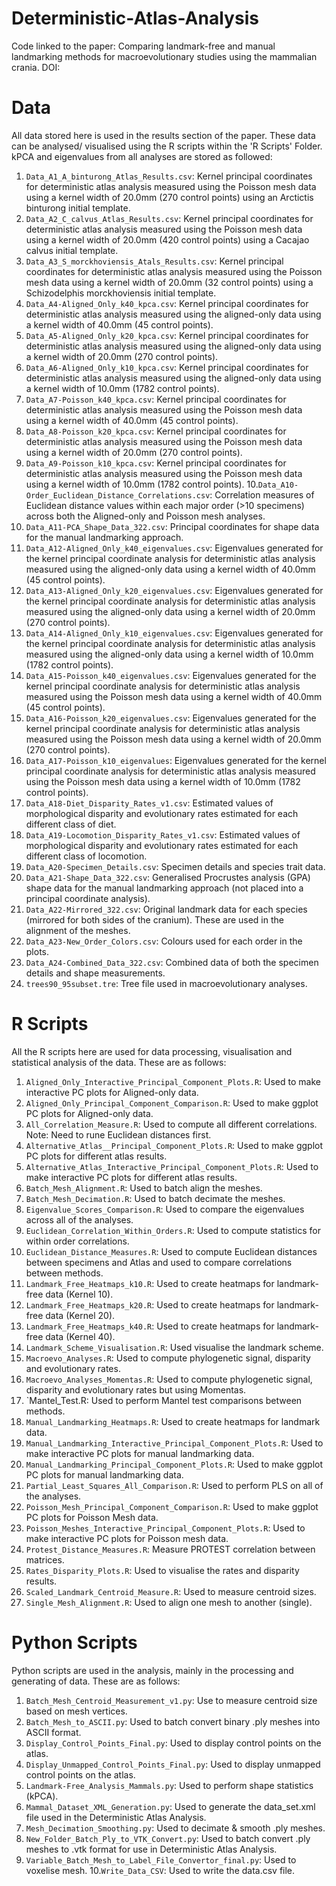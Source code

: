 # Deterministic-Atlas-Analysis

Code linked to the paper: Comparing landmark-free and manual landmarking methods for macroevolutionary studies using the mammalian crania. DOI: 

# Data 
All data stored here is used in the results section of the paper. These data can be analysed/ visualised using the R scripts within the 'R Scripts' Folder. kPCA and eigenvalues from all analyses are stored as followed:

1. `Data_A1_A_binturong_Atlas_Results.csv`: Kernel principal coordinates for deterministic atlas analysis measured using the Poisson mesh data using a kernel width of 20.0mm (270 control points) using an Arctictis binturong initial template.
2. `Data_A2_C_calvus_Atlas_Results.csv`: Kernel principal coordinates for deterministic atlas analysis measured using the Poisson mesh data using a kernel width of 20.0mm (420 control points) using a Cacajao calvus initial template.
3. `Data_A3_S_morckhoviensis_Atals_Results.csv`: Kernel principal coordinates for deterministic atlas analysis measured using the Poisson mesh data using a kernel width of 20.0mm (32 control points) using a Schizodelphis morckhoviensis initial template.
4. `Data_A4-Aligned_Only_k40_kpca.csv`: Kernel principal coordinates for deterministic atlas analysis measured using the aligned-only data using a kernel width of 40.0mm (45 control points).
5. `Data_A5-Aligned_Only_k20_kpca.csv`: Kernel principal coordinates for deterministic atlas analysis measured using the aligned-only data using a kernel width of 20.0mm (270 control points).
6. `Data_A6-Aligned_Only_k10_kpca.csv`: Kernel principal coordinates for deterministic atlas analysis measured using the aligned-only data using a kernel width of 10.0mm (1782 control points).
7. `Data_A7-Poisson_k40_kpca.csv`: Kernel principal coordinates for deterministic atlas analysis measured using the Poisson mesh data using a kernel width of 40.0mm (45 control points).
8. `Data_A8-Poisson_k20_kpca.csv`: Kernel principal coordinates for deterministic atlas analysis measured using the Poisson mesh data using a kernel width of 20.0mm (270 control points).
9. `Data_A9-Poisson_k10_kpca.csv`: Kernel principal coordinates for deterministic atlas analysis measured using the Poisson mesh data using a kernel width of 10.0mm (1782 control points).
10.`Data_A10-Order_Euclidean_Distance_Correlations.csv`: Correlation measures of Euclidean distance values within each major order (>10 specimens) across both the Aligned-only and Poisson mesh analyses.
11. `Data_A11-PCA_Shape_Data_322.csv`: Principal coordinates for shape data for the manual landmarking approach.
12. `Data_A12-Aligned_Only_k40_eigenvalues.csv`: Eigenvalues generated for the kernel principal coordinate analysis for deterministic atlas analysis measured using the aligned-only data using a kernel width of 40.0mm (45 control points).
13. `Data_A13-Aligned_Only_k20_eigenvalues.csv`: Eigenvalues generated for the kernel principal coordinate analysis for deterministic atlas analysis measured using the aligned-only data using a kernel width of 20.0mm (270 control points).
14. `Data_A14-Aligned_Only_k10_eigenvalues.csv`: Eigenvalues generated for the kernel principal coordinate analysis for deterministic atlas analysis measured using the aligned-only data using a kernel width of 10.0mm (1782 control points).
15. `Data_A15-Poisson_k40_eigenvalues.csv`: Eigenvalues generated for the kernel principal coordinate analysis for deterministic atlas analysis measured using the Poisson mesh data using a kernel width of 40.0mm (45 control points).
16. `Data_A16-Poisson_k20_eigenvalues.csv`: Eigenvalues generated for the kernel principal coordinate analysis for deterministic atlas analysis measured using the Poisson mesh data using a kernel width of 20.0mm (270 control points).
17. `Data_A17-Poisson_k10_eigenvalues`: Eigenvalues generated for the kernel principal coordinate analysis for deterministic atlas analysis measured using the Poisson mesh data using a kernel width of 10.0mm (1782 control points).
18. `Data_A18-Diet_Disparity_Rates_v1.csv`: Estimated values of morphological disparity and evolutionary rates estimated for each different class of diet.
19. `Data_A19-Locomotion_Disparity_Rates_v1.csv`: Estimated values of morphological disparity and evolutionary rates estimated for each different class of locomotion.
20. `Data_A20-Specimen_Details.csv`: Specimen details and species trait data.
21. `Data_A21-Shape_Data_322.csv`: Generalised Procrustes analysis (GPA) shape data for the manual landmarking approach (not placed into a principal coordinate analysis).
22. `Data_A22-Mirrored_322.csv`: Original landmark data for each species (mirrored for both sides of the cranium). These are used in the alignment of the meshes.
23. `Data_A23-New_Order_Colors.csv`: Colours used for each order in the plots.
24. `Data_A24-Combined_Data_322.csv`: Combined data of both the specimen details and shape measurements.
25. `trees90_95subset.tre`: Tree file used in macroevolutionary analyses. 

# R Scripts 
All the R scripts here are used for data processing, visualisation and statistical analysis of the data. These are as follows: 

1.  `Aligned_Only_Interactive_Principal_Component_Plots.R`: Used to make interactive PC plots for Aligned-only data. 
2.  `Aligned_Only_Principal_Component_Comparison.R`: Used to make ggplot PC plots for Aligned-only data.
3.  `All_Correlation_Measure.R`: Used to compute all different correlations. Note: Need to rune Euclidean distances first.
4.  `Alternative_Atlas__Principal_Component_Plots.R`: Used to make ggplot PC plots for different atlas results.
5.  `Alternative_Atlas_Interactive_Principal_Component_Plots.R`: Used to make interactive PC plots for different atlas results. 
6.  `Batch_Mesh_Alignment.R`: Used to batch align the meshes.
7.  `Batch_Mesh_Decimation.R`: Used to batch decimate the meshes.
8.  `Eigenvalue_Scores_Comparison.R`: Used to compare the eigenvalues across all of the analyses.
9.  `Euclidean_Correlation_Within_Orders.R`: Used to compute statistics for within order correlations.
10.  `Euclidean_Distance_Measures.R`: Used to compute Euclidean distances between specimens and Atlas and used to compare correlations between methods. 
11.  `Landmark_Free_Heatmaps_k10.R`: Used to create heatmaps for landmark-free data (Kernel 10).
12.  `Landmark_Free_Heatmaps_k20.R`: Used to create heatmaps for landmark-free data (Kernel 20).
13.  `Landmark_Free_Heatmaps_k40.R`: Used to create heatmaps for landmark-free data (Kernel 40).
14.  `Landmark_Scheme_Visualisation.R`: Used visualise the landmark scheme.
15.  `Macroevo_Analyses.R`: Used to compute phylogenetic signal, disparity and evolutionary rates.
16.  `Macroevo_Analyses_Momentas.R`: Used to compute phylogenetic signal, disparity and evolutionary rates but using Momentas.
17.  `Mantel_Test.R: Used to perform Mantel test comparisons between methods.
19.  `Manual_Landmarking_Heatmaps.R`: Used to create heatmaps for landmark data. 
20.  `Manual_Landmarking_Interactive_Principal_Component_Plots.R`: Used to make interactive PC plots for manual landmarking data. 
21.  `Manual_Landmarking_Principal_Component_Plots.R`: Used to make ggplot PC plots for manual landmarking data. 
23.  `Partial_Least_Squares_All_Comparison.R`: Used to perform PLS on all of the analyses. 
26. `Poisson_Mesh_Principal_Component_Comparison.R`: Used to make ggplot PC plots for Poisson Mesh data. 
27. `Poisson_Meshes_Interactive_Principal_Component_Plots.R`: Used to make interactive PC plots for Poisson mesh data.
28. `Protest_Distance_Measures.R`: Measure PROTEST correlation between matrices.
29. `Rates_Disparity_Plots.R`: Used to visualise the rates and disparity results.
30. `Scaled_Landmark_Centroid_Measure.R`: Used to measure centroid sizes. 
31. `Single_Mesh_Alignment.R`: Used to align one mesh to another (single). 

# Python Scripts 
Python scripts are used in the analysis, mainly in the processing and generating of data. These are as follows: 

1. `Batch_Mesh_Centroid_Measurement_v1.py`: Use to measure centroid size based on mesh vertices. 
2. `Batch_Mesh_to_ASCII.py`: Used to batch convert binary .ply meshes into ASCII format. 
3. `Display_Control_Points_Final.py`: Used to display control points on the atlas.
4. `Display_Unmapped_Control_Points_Final.py`: Used to display unmapped control points on the atlas. 
5. `Landmark-Free_Analysis_Mammals.py`: Used to perform shape statistics (kPCA). 
6. `Mammal_Dataset_XML_Generation.py`: Used to generate the data_set.xml file used in the Deterministic Atlas Analysis. 
7. `Mesh_Decimation_Smoothing.py`: Used to decimate & smooth .ply meshes. 
8. `New_Folder_Batch_Ply_to_VTK_Convert.py`: Used to batch convert .ply meshes to .vtk format for use in Deterministic Atlas Analysis.
9. `Variable_Batch_Mesh_to_Label_File_Convertor_final.py`: Used to voxelise mesh.
10.`Write_Data_CSV`: Used to write the data.csv file. 
